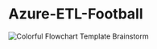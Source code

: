 # Azure-ETL-Football


![Colorful Flowchart Template Brainstorm](https://github.com/user-attachments/assets/7ecd64be-d753-4ecf-9631-240a30ef4609)
